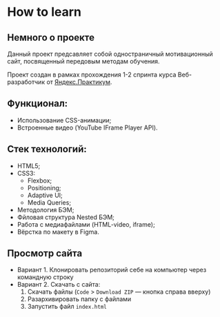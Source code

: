 # How to learn
## Немного о проекте 
Данный проект предсавляет собой одностраничный мотивационный сайт, посвященный передовым методам обучения.

Проект создан в рамках прохождения 1-2 спринта курса Веб-разработчик от [Яндекс.Практикум](https://practicum.yandex.ru/web/).

## Функционал:
- Использование CSS-анимации;
- Встроенные видео (YouTube IFrame Player API).

## Стек технологий:
- HTML5;
- CSS3:
  - Flexbox;
  - Positioning;
  - Adaptive UI;
  - Media Queries;
- Методология БЭМ;
- Фйловая структура Nested БЭМ;
- Работа с медиафайлами (HTML-video, iframe);
- Вёрстка по макету в Figma.


## Просмотр сайта 
* Вариант 1. Клонировать репозиторий себе на компьютер через командную строку
* Вариант 2. Скачать с сайта:
  1. Скачать файлы (`Code` > `Download ZIP` — кнопка справа вверху)
  2. Разархивировать папку с файлами
  3. Запустить файл `index.html`
